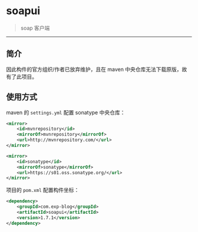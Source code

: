# soapui

> soap 客户端

------


## 简介

因此构件的官方组织/作者已放弃维护，且在 maven 中央仓库无法下载原版，故有了此项目。


## 使用方式

maven 的 `settings.yml` 配置 sonatype 中央仓库：

```xml
<mirror>
    <id>mvnrepository</id>
    <mirrorOf>mvnrepository</mirrorOf>
    <url>http://mvnrepository.com/</url>
</mirror>

<mirror>
    <id>sonatype</id>
    <mirrorOf>sonatype</mirrorOf>
    <url>https://s01.oss.sonatype.org/</url>
</mirror>
```

项目的 `pom.xml` 配置构件坐标：

```xml
<dependency>
    <groupId>com.exp-blog</groupId>
    <artifactId>soapui</artifactId>
    <version>1.7.1</version>
</dependency>
```
